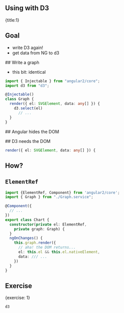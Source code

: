 ## Using with D3
{title:1}

## Goal

- write D3 again!
- get data from NG to d3

## Write a graph

- this bit: identical

```typescript
import { Injectable } from "angular2/core";
import d3 from "d3";

@Injectable()
class Graph {
  render({ el: SVGElement, data: any[] }) {
    d3.select(el)
      // ...
  }
}
```

## Angular hides the DOM

## D3 needs the DOM

```typescript
render({ el: SVGElement, data: any[] }) {
```

## How?

## `ElementRef`

```typescript
import {ElementRef, Component} from 'angular2/core';
import { Graph } from "./Graph.service";

@Component({
  // ...
})
export class Chart {
  constructor(private el: ElementRef, 
    private graph: Graph) {
  }
  ngOnChanges() {
    this.graph.render({
      // aha! the DOM returns...
      el: this.el && this.el.nativeElement,
      data: /// ...
    })
  }
}
```
<!-- TODO write a demo with ElementRef -->

## Exercise
{exercise: 1}

    d3

